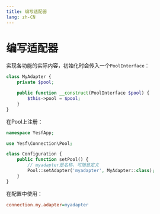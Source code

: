 ```yaml
---
title: 编写适配器
lang: zh-CN
---
```


# 编写适配器

实现各功能的实际内容，初始化时会传入一个`PoolInterface`：

```php
class MyAdapter {
	private $pool;

	public function __construct(PoolInterface $pool) {
		$this->pool = $pool;
	}
}
```

在Pool上注册：

```php
namespace YesfApp;

use Yesf\Connection\Pool;

class Configuration {
	public function setPool() {
		// myadapter是名称，可随意定义
		Pool::setAdapter('myadapter', MyAdapter::class);
	}
}
```

在配置中使用：

```ini
connection.my.adapter=myadapter
```